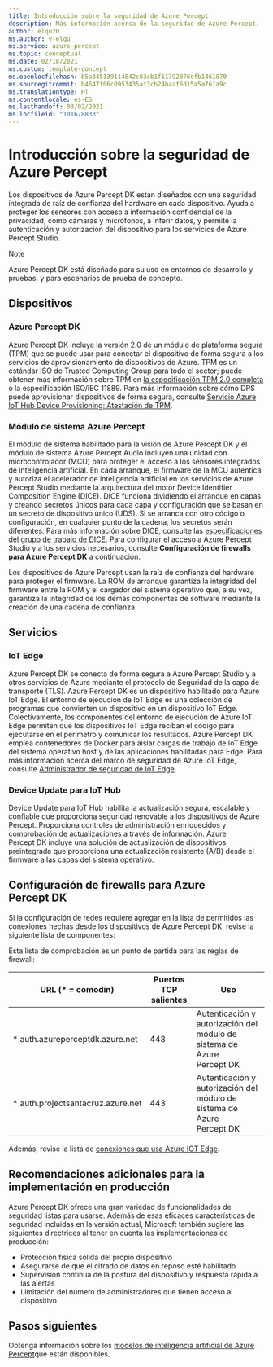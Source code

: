 ```yaml
---
title: Introducción sobre la seguridad de Azure Percept
description: Más información acerca de la seguridad de Azure Percept.
author: elqu20
ms.author: v-elqu
ms.service: azure-percept
ms.topic: conceptual
ms.date: 02/18/2021
ms.custom: template-concept
ms.openlocfilehash: b5a345139114842c83cb1f11792076efb1461870
ms.sourcegitcommit: b4647f06c0953435af3cb24baaf6d15a5a761a9c
ms.translationtype: HT
ms.contentlocale: es-ES
ms.lasthandoff: 03/02/2021
ms.locfileid: "101678833"
---
```

# <a name="azure-percept-security-overview"></a>Introducción sobre la seguridad de Azure Percept

Los dispositivos de Azure Percept DK están diseñados con una seguridad integrada de raíz de confianza del hardware en cada dispositivo. Ayuda a proteger los sensores con acceso a información confidencial de la privacidad, como cámaras y micrófonos, a inferir datos, y permite la autenticación y autorización del dispositivo para los servicios de Azure Percept Studio.

> [!NOTE]
> Azure Percept DK está diseñado para su uso en entornos de desarrollo y pruebas, y para escenarios de prueba de concepto.

## <a name="devices"></a>Dispositivos

### <a name="azure-percept-dk"></a>Azure Percept DK

Azure Percept DK incluye la versión 2.0 de un módulo de plataforma segura (TPM) que se puede usar para conectar el dispositivo de forma segura a los servicios de aprovisionamiento de dispositivos de Azure. TPM es un estándar ISO de Trusted Computing Group para todo el sector; puede obtener más información sobre TPM en [la especificación TPM 2.0 completa](https://trustedcomputinggroup.org/resource/tpm-library-specification/) o la especificación ISO/IEC 11889. Para más información sobre cómo DPS puede aprovisionar dispositivos de forma segura, consulte [Servicio Azure IoT Hub Device Provisioning: Atestación de TPM](https://docs.microsoft.com/azure/iot-dps/concepts-tpm-attestation).

### <a name="azure-percept-system-on-module-som"></a>Módulo de sistema Azure Percept

El módulo de sistema habilitado para la visión de Azure Percept DK y el módulo de sistema Azure Percept Audio incluyen una unidad con microcontrolador (MCU) para proteger el acceso a los sensores integrados de inteligencia artificial. En cada arranque, el firmware de la MCU autentica y autoriza el acelerador de inteligencia artificial en los servicios de Azure Percept Studio mediante la arquitectura del motor Device Identifier Composition Engine (DICE). DICE funciona dividiendo el arranque en capas y creando secretos únicos para cada capa y configuración que se basan en un secreto de dispositivo único (UDS). Si se arranca con otro código o configuración, en cualquier punto de la cadena, los secretos serán diferentes. Para más información sobre DICE, consulte las [especificaciones del grupo de trabajo de DICE](https://trustedcomputinggroup.org/work-groups/dice-architectures/). Para configurar el acceso a Azure Percept Studio y a los servicios necesarios, consulte **Configuración de firewalls para Azure Percept DK** a continuación.

Los dispositivos de Azure Percept usan la raíz de confianza del hardware para proteger el firmware. La ROM de arranque garantiza la integridad del firmware entre la ROM y el cargador del sistema operativo que, a su vez, garantiza la integridad de los demás componentes de software mediante la creación de una cadena de confianza.

## <a name="services"></a>Servicios

### <a name="iot-edge"></a>IoT Edge

Azure Percept DK se conecta de forma segura a Azure Percept Studio y a otros servicios de Azure mediante el protocolo de Seguridad de la capa de transporte (TLS). Azure Percept DK es un dispositivo habilitado para Azure IoT Edge. El entorno de ejecución de IoT Edge es una colección de programas que convierten un dispositivo en un dispositivo IoT Edge. Colectivamente, los componentes del entorno de ejecución de Azure IoT Edge permiten que los dispositivos IoT Edge reciban el código para ejecutarse en el perímetro y comunicar los resultados. Azure Percept DK emplea contenedores de Docker para aislar cargas de trabajo de IoT Edge del sistema operativo host y de las aplicaciones habilitadas para Edge. Para más información acerca del marco de seguridad de Azure IoT Edge, consulte [Administrador de seguridad de IoT Edge](https://docs.microsoft.com/azure/iot-edge/iot-edge-security-manager?view=iotedge-2018-06).

### <a name="device-update-for-iot-hub"></a>Device Update para IoT Hub

Device Update para IoT Hub habilita la actualización segura, escalable y confiable que proporciona seguridad renovable a los dispositivos de Azure Percept. Proporciona controles de administración enriquecidos y comprobación de actualizaciones a través de información. Azure Percept DK incluye una solución de actualización de dispositivos preintegrada que proporciona una actualización resistente (A/B) desde el firmware a las capas del sistema operativo.

<!---I think the below topics need to be somewhere else, (i.e. not on the main page)
--->

## <a name="configuring-firewalls-for-azure-percept-dk"></a>Configuración de firewalls para Azure Percept DK

Si la configuración de redes requiere agregar en la lista de permitidos las conexiones hechas desde los dispositivos de Azure Percept DK, revise la siguiente lista de componentes:

Esta lista de comprobación es un punto de partida para las reglas de firewall:

|URL (* = comodín) |Puertos TCP salientes|    Uso|
|-------------------|------------------|---------|
|*.auth.azureperceptdk.azure.net|   443|    Autenticación y autorización del módulo de sistema de Azure Percept DK|
|*.auth.projectsantacruz.azure.net| 443|    Autenticación y autorización del módulo de sistema de Azure Percept DK|

Además, revise la lista de [conexiones que usa Azure IOT Edge](https://docs.microsoft.com/azure/iot-edge/production-checklist?view=iotedge-2018-06#allow-connections-from-iot-edge-devices).

## <a name="additional-recommendations-for-deployment-to-production"></a>Recomendaciones adicionales para la implementación en producción

Azure Percept DK ofrece una gran variedad de funcionalidades de seguridad listas para usarse. Además de esas eficaces características de seguridad incluidas en la versión actual, Microsoft también sugiere las siguientes directrices al tener en cuenta las implementaciones de producción:

- Protección física sólida del propio dispositivo
- Asegurarse de que el cifrado de datos en reposo esté habilitado
- Supervisión continua de la postura del dispositivo y respuesta rápida a las alertas
- Limitación del número de administradores que tienen acceso al dispositivo

## <a name="next-steps"></a>Pasos siguientes

Obtenga información sobre los [modelos de inteligencia artificial de Azure Percept](./overview-ai-models.md)que están disponibles.